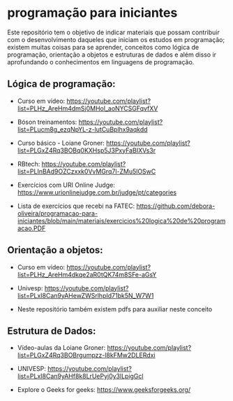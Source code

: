 # programação para iniciantes

Este repositório tem o objetivo de indicar materiais que possam contribuir
com o desenvolvimento daqueles que iniciam os estudos em programação; existem muitas coisas para se aprender, conceitos como lógica de programação, orientação a objetos e estruturas de dados e além disso ir aprofundando o conhecimentos em linguagens de programação.

## Lógica de programação:

* Curso em vídeo:
https://youtube.com/playlist?list=PLHz_AreHm4dmSj0MHol_aoNYCSGFqvfXV

* Bóson treinamentos:
https://youtube.com/playlist?list=PLucm8g_ezqNpYL-z-lutCuBplhx9aqkdd

* Curso básico - Loiane Groner:
https://youtube.com/playlist?list=PLGxZ4Rq3BOBq0KXHsp5J3PxyFaBIXVs3r

* RBtech:
https://youtube.com/playlist?list=PLInBAd9OZCzxxk0VvMGrq7l-ZMu5lOSwC

* Exercícios com URI Online Judge:
https://www.urionlinejudge.com.br/judge/pt/categories

* Lista de exercícios que recebi na FATEC:
https://github.com/debora-oliveira/programacao-para-iniciantes/blob/main/materiais/exercicios%20logica%20de%20programacao.PDF

## Orientação a objetos:

* Curso em vídeo:
https://youtube.com/playlist?list=PLHz_AreHm4dkqe2aR0tQK74m8SFe-aGsY

* Univesp:
https://youtube.com/playlist?list=PLxI8Can9yAHewZWSrlhpId71bk5N_W7W1

* Neste repositório também existem pdfs para auxiliar neste conceito

## Estrutura de Dados:

* Vídeo-aulas da Loiane Groner:
https://youtube.com/playlist?list=PLGxZ4Rq3BOBrgumpzz-l8kFMw2DLERdxi

* UNIVESP:
https://youtube.com/playlist?list=PLxI8Can9yAHf8k8LrUePyj0y3lLpigGcl

* Explore o Geeks for geeks:
https://www.geeksforgeeks.org/